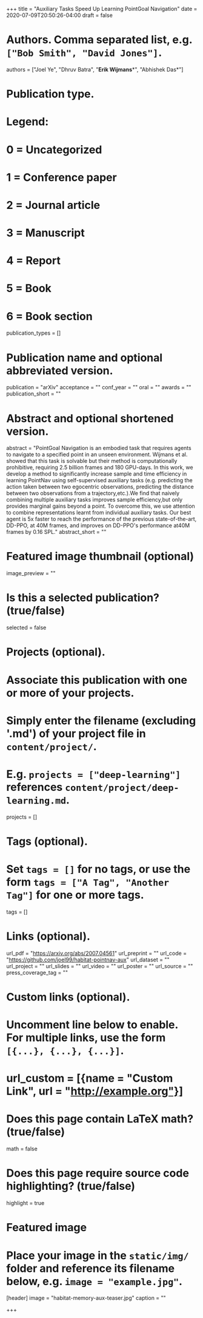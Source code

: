 +++
title = "Auxiliary Tasks Speed Up Learning PointGoal Navigation"
date = 2020-07-09T20:50:26-04:00
draft = false

# Authors. Comma separated list, e.g. `["Bob Smith", "David Jones"]`.
authors = ["Joel Ye", "Dhruv Batra", "**Erik Wijmans**&ast;", "Abhishek Das&ast;"]

# Publication type.
# Legend:
# 0 = Uncategorized
# 1 = Conference paper
# 2 = Journal article
# 3 = Manuscript
# 4 = Report
# 5 = Book
# 6 = Book section
publication_types = []

# Publication name and optional abbreviated version.
publication = "arXiv"
acceptance = ""
conf_year = ""
oral = ""
awards = ""
publication_short = ""


# Abstract and optional shortened version.
abstract = "PointGoal Navigation is an embodied task that requires agents to navigate to a specified point in an unseen environment. Wijmans et al. showed that this task is solvable but their method is computationally prohibitive, requiring 2.5 billion frames and 180 GPU-days. In this work, we develop a method to significantly increase sample and time efficiency in learning PointNav using self-supervised auxiliary tasks (e.g. predicting the action taken between two egocentric observations, predicting the distance between two observations from a trajectory,etc.).We find that naively combining multiple auxiliary tasks improves sample efficiency,but only provides marginal gains beyond a point. To overcome this, we use attention to combine representations learnt from individual auxiliary tasks. Our best agent is 5x faster to reach the performance of the previous state-of-the-art, DD-PPO, at 40M frames, and improves on DD-PPO's performance at40M frames by 0.16 SPL."
abstract_short = ""

# Featured image thumbnail (optional)
image_preview = ""

# Is this a selected publication? (true/false)
selected = false

# Projects (optional).
#   Associate this publication with one or more of your projects.
#   Simply enter the filename (excluding '.md') of your project file in `content/project/`.
#   E.g. `projects = ["deep-learning"]` references `content/project/deep-learning.md`.
projects = []

# Tags (optional).
#   Set `tags = []` for no tags, or use the form `tags = ["A Tag", "Another Tag"]` for one or more tags.
tags = []

# Links (optional).
url_pdf = "https://arxiv.org/abs/2007.04561"
url_preprint = ""
url_code = "https://github.com/joel99/habitat-pointnav-aux"
url_dataset = ""
url_project = ""
url_slides = ""
url_video = ""
url_poster = ""
url_source = ""
press_coverage_tag = ""

# Custom links (optional).
#   Uncomment line below to enable. For multiple links, use the form `[{...}, {...}, {...}]`.
# url_custom = [{name = "Custom Link", url = "http://example.org"}]

# Does this page contain LaTeX math? (true/false)
math = false

# Does this page require source code highlighting? (true/false)
highlight = true

# Featured image
# Place your image in the `static/img/` folder and reference its filename below, e.g. `image = "example.jpg"`.
[header]
image = "habitat-memory-aux-teaser.jpg"
caption = ""

+++
